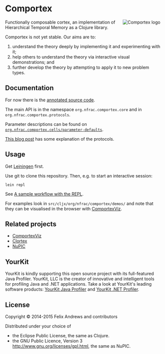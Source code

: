 # Comportex

<img src="https://raw.githubusercontent.com/nupic-community/comportex/master/comportex-logo.png"
 alt="Comportex logo" align="right" />

Functionally composable cortex, an implementation of Hierarchical
Temporal Memory as a Clojure library.

Comportex is not yet stable. Our aims are to:

1. understand the theory deeply by implementing it and experimenting with it;
2. help others to understand the theory via interactive visual demonstrations; and
3. further develop the theory by attempting to apply it to new problem types.


## Documentation

For now there is the
[annotated source code](http://nupic-community.github.com/comportex/doc/).

The main API is in the namespace `org.nfrac.comportex.core` and in
`org.nfrac.comportex.protocols`.

Parameter descriptions can be found on [`org.nfrac.comportex.cells/parameter-defaults`](https://github.com/nupic-community/comportex/blob/master/src/org/nfrac/comportex/cells.cljc#L31).

[This blog post](http://floybix.github.io/2014/11/05/htm-protocols/)
has some explanation of the protocols.


## Usage

Get [Leiningen](http://leiningen.org/) first.

Use git to clone this repository. Then, e.g. to start an interactive session:

```
lein repl
```

See [A sample workflow with the
REPL](https://github.com/nupic-community/comportex/wiki/A-sample-workflow-with-the-REPL).

For examples look in `src/cljx/org/nfrac/comportex/demos/` and note
that they can be visualised in the browser with
[ComportexViz](http://github.com/nupic-community/comportexviz/).


## Related projects

* [ComportexViz](http://github.com/nupic-community/comportexviz/)
* [Clortex](https://github.com/nupic-community/clortex/)
* [NuPIC](http://www.numenta.org/)


## YourKit

YourKit is kindly supporting this open source project with its full-featured Java Profiler.
YourKit, LLC is the creator of innovative and intelligent tools for profiling
Java and .NET applications. Take a look at YourKit's leading software products:
<a href="http://www.yourkit.com/java/profiler/index.jsp">YourKit Java Profiler</a> and
<a href="http://www.yourkit.com/.net/profiler/index.jsp">YourKit .NET Profiler</a>.


## License

Copyright © 2014-2015 Felix Andrews and contributors

Distributed under your choice of
* the Eclipse Public License, the same as Clojure.
* the GNU Public Licence, Version 3 http://www.gnu.org/licenses/gpl.html, the same as NuPIC.
